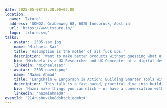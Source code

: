 ```yaml
---
date: 2025-05-08T18:30:00+02:00
location:
  name: 'Txture'
  address: 'SOHO2, Grabenweg 68, 6020 Innsbruck, Austria'
  url: 'https://www.txture.io/'
  logo: 'txture.svg'
talks:
  - avatar: '2505-sax.jpg'
    name: 'Michaela Sax'
    title: 'Assumption is the mother of all fuck ups.'
    description: 'Want to make better products without guessing what users need? In this talk, I will show you how gathering real user feedback can seriously level up your development process. We’ll chat about what ‚research‘ means, why research matters, how you can easily start doing it yourself, and why usability testing my favorite method. Perfect for anyone who’s curious about making tech that’s actually user-friendly.'
    bio: 'Michaela is a UX Researcher and UX Concepter at a digital design agency, with over four years of experience. While she loves crafting UX concepts for web, app, and embedded interfaces in Figma, what really drives her is getting away from the desk and talking to real user.'
    linkedin: 'michaelasax'
  - avatar: '2505-nazmi.png'
    name: 'Nazmi Ahmad'
    title: 'LangChain & LangGraph in Action: Building Smarter Tools with LLMs'
    description: 'This talk is a fast-paced, practical dive into building with large language models — not just talking to them, but actually developing with them. We’ll explore how to use LangChain and LangGraph to build intelligent tools that do "stuff". You’ll see: When to use LangChain vs LangGraph (and when to just write a for-loop). A live walkthrough of building a content-generation tool that works (maybe 🤞). A showcase of a test automation assistant that turns “click & scroll” into “code & execute”. If you’re thinking of putting an LLM in your stack — this is your crash course. (Note: This abstract may have been partially AI-generated. Or not. Who can say anymore?)'
    bio: 'Nazmi make things you can click — or have a conversation with. He has done 3 years of mobile development and spent some memorable time with machine learning and VR. And also played around with whatever looked interesting — Ktor, Spring, PrimeFaces, Vue, Tailwind, WordPress, Astro, Eleventy, ROS, ... etc. In short: Nazmi is into building stuff — sometimes serious, sometimes ridiculous, but always fun.'
    linkedin: 'nazmiahmad9'
eventId: '214rus0uvkku8dshtckiegmbt0'
---
```

